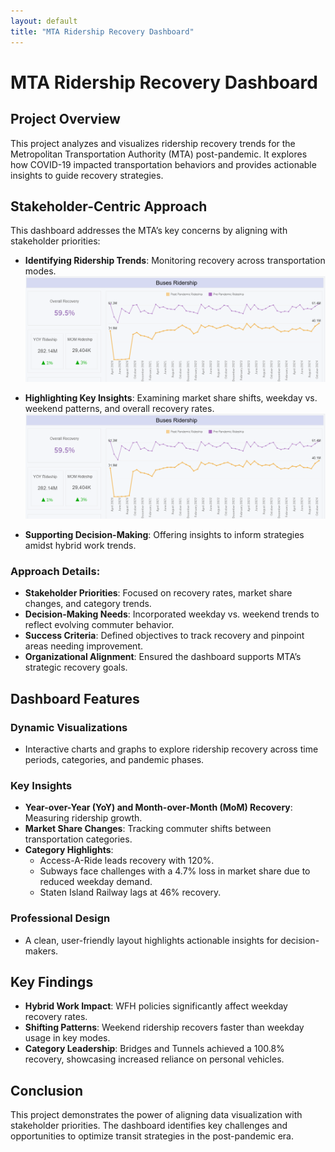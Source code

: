 ```yaml
---
layout: default
title: "MTA Ridership Recovery Dashboard"  
---
```


# MTA Ridership Recovery Dashboard

## Project Overview
This project analyzes and visualizes ridership recovery trends for the Metropolitan Transportation Authority (MTA) post-pandemic. It explores how COVID-19 impacted transportation behaviors and provides actionable insights to guide recovery strategies.

## Stakeholder-Centric Approach
This dashboard addresses the MTA’s key concerns by aligning with stakeholder priorities:

- **Identifying Ridership Trends**: Monitoring recovery across transportation modes.  
  ![Ridership Trends Chart](../assets/img/maven-mta-14.png)

- **Highlighting Key Insights**: Examining market share shifts, weekday vs. weekend patterns, and overall recovery rates.
 ![Ridership Trends Chart](../assets/img/maven-mta-14.png)

- **Supporting Decision-Making**: Offering insights to inform strategies amidst hybrid work trends.

### Approach Details:
- **Stakeholder Priorities**: Focused on recovery rates, market share changes, and category trends.  
- **Decision-Making Needs**: Incorporated weekday vs. weekend trends to reflect evolving commuter behavior.  
- **Success Criteria**: Defined objectives to track recovery and pinpoint areas needing improvement.  
- **Organizational Alignment**: Ensured the dashboard supports MTA’s strategic recovery goals.

## Dashboard Features

### Dynamic Visualizations
- Interactive charts and graphs to explore ridership recovery across time periods, categories, and pandemic phases.

### Key Insights
- **Year-over-Year (YoY) and Month-over-Month (MoM) Recovery**: Measuring ridership growth.  
- **Market Share Changes**: Tracking commuter shifts between transportation categories.  
- **Category Highlights**:  
  - Access-A-Ride leads recovery with 120%.  
  - Subways face challenges with a 4.7% loss in market share due to reduced weekday demand.  
  - Staten Island Railway lags at 46% recovery.

### Professional Design
- A clean, user-friendly layout highlights actionable insights for decision-makers.

## Key Findings
- **Hybrid Work Impact**: WFH policies significantly affect weekday recovery rates.  
- **Shifting Patterns**: Weekend ridership recovers faster than weekday usage in key modes.  
- **Category Leadership**: Bridges and Tunnels achieved a 100.8% recovery, showcasing increased reliance on personal vehicles.

## Conclusion
This project demonstrates the power of aligning data visualization with stakeholder priorities. The dashboard identifies key challenges and opportunities to optimize transit strategies in the post-pandemic era.
